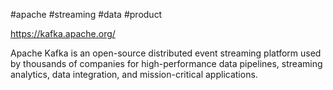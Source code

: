 #apache #streaming #data #product 

https://kafka.apache.org/

Apache Kafka is an open-source distributed event streaming platform used by thousands of companies for high-performance data pipelines, streaming analytics, data integration, and mission-critical applications.